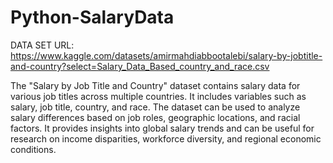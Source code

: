 # Python-SalaryData
DATA SET URL: https://www.kaggle.com/datasets/amirmahdiabbootalebi/salary-by-jobtitle-and-country?select=Salary_Data_Based_country_and_race.csv



The "Salary by Job Title and Country" dataset contains salary data for various job titles
across multiple countries. It includes variables such as salary, job title, country, and race.
The dataset can be used to analyze salary differences based on job roles, geographic
locations, and racial factors. It provides insights into global salary trends and can be useful
for research on income disparities, workforce diversity, and regional economic conditions.
